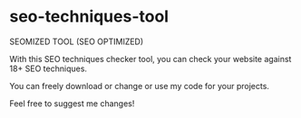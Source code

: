 # seo-techniques-tool

SEOMIZED TOOL (SEO OPTIMIZED)

With this SEO techniques checker tool, you can check your website against 18+ SEO techniques.

You can freely download or change or use my code for your projects.

Feel free to suggest me changes!
